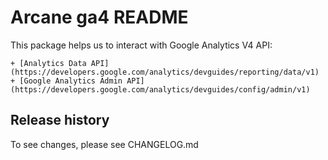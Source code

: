 # Arcane ga4 README

This package helps us to interact with Google Analytics V4 API:

    + [Analytics Data API](https://developers.google.com/analytics/devguides/reporting/data/v1)
    + [Google Analytics Admin API](https://developers.google.com/analytics/devguides/config/admin/v1)


## Release history
To see changes, please see CHANGELOG.md
